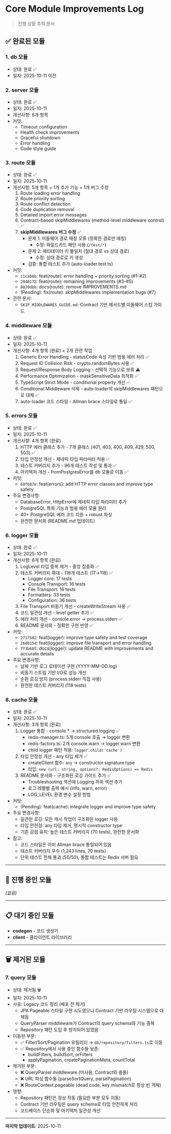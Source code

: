 # Core Module Improvements Log

> 진행 상황 추적 문서

## ✅ 완료된 모듈

### 1. **db** 모듈
- 상태: 완료 ✅
- 일자: 2025-10-11 이전

### 2. **server** 모듈
- 상태: 완료 ✅
- 일자: 2025-10-11
- 개선사항: 6개 항목
- 커밋:
  - Timeout configuration
  - Health check improvements
  - Graceful shutdown
  - Error handling
  - Code style guide

### 3. **route** 모듈
- 상태: 완료 ✅
- 일자: 2025-10-11
- 개선사항: 5개 항목 + 1개 추가 기능 + 1개 버그 수정
  1. Route loading error handling
  2. Route priority sorting
  3. Route conflict detection
  4. Code duplication removal
  5. Detailed import error messages
  6. Contract-based skipMiddlewares (method-level middleware control) ✅
  7. **skipMiddlewares 버그 수정** ✅
     - 문제 1: 미들웨어 경로 매칭 오류 (정확한 경로만 매칭)
       - 수정: 와일드카드 패턴 사용 (`/test/*`)
     - 문제 2: 메타데이터 키 불일치 (절대 경로 vs 상대 경로)
       - 수정: 상대 경로로 키 생성
     - 검증: 통합 테스트 추가 (auto-loader.test.ts)
- 커밋:
  - `11cab6b`: feat(route): error handling + priority sorting (#1-#2)
  - `2940172`: feat(route): remaining improvements (#3-#5)
  - `8020dbb`: docs(route): remove IMPROVEMENTS.md
  - (Pending): fix(route): skipMiddlewares implementation bugs (#7)
- 관련 문서:
  - `SKIP_MIDDLEWARES_GUIDE.md`: Contract 기반 메서드별 미들웨어 스킵 가이드

### 4. **middleware** 모듈
- 상태: 완료 ✅
- 일자: 2025-10-11
- 개선사항: 4개 항목 (완료) + 2개 관련 작업
  1. Generic Error Handling - statusCode 속성 기반 범용 에러 처리 ✅
  2. Request ID Collision Risk - crypto.randomBytes 사용 ✅
  3. Request/Response Body Logging - 선택적 기능으로 보류 ⚠️
  4. Performance Optimization - maskSensitiveData 최적화 ✅
  5. TypeScript Strict Mode - conditional property 개선 ✅
  6. Conditional Middleware 삭제 - auto-loader의 skipMiddlewares 패턴으로 대체 ✅
  7. auto-loader 코드 스타일 - Allman brace 스타일로 통일 ✅

### 5. **errors** 모듈
- 상태: 완료 ✅
- 일자: 2025-10-11
- 개선사항: 4개 항목 (완료)
  1. HTTP 에러 클래스 추가 - 7개 클래스 (401, 403, 400, 409, 429, 500, 503) ✅
  2. 타입 안정성 개선 - 제네릭 타입 파라미터 적용 ✅
  3. 테스트 커버리지 추가 - 96개 테스트 작성 및 통과 ✅
  4. 아키텍처 개선 - fromPostgresError를 db 모듈로 이동 ✅
- 커밋:
  - `69f687e`: feat(errors): add HTTP error classes and improve type safety
- 주요 변경사항:
  - DatabaseError, HttpError에 제네릭 타입 파라미터 추가
  - PostgreSQL 특화 기능과 범용 에러 모듈 분리
  - 40+ PostgreSQL 에러 코드 지원 + robust 파싱
  - 완전한 문서화 (README.md 업데이트)

### 6. **logger** 모듈
- 상태: 완료 ✅
- 일자: 2025-10-11
- 개선사항: 6개 항목 (완료)
  1. LogLevel 타입 중복 제거 - 중앙 집중화 ✅
  2. 테스트 커버리지 확대 - 118개 테스트 (17→118) ✅
     - Logger core: 17 tests
     - Console Transport: 16 tests
     - File Transport: 16 tests
     - Formatters: 33 tests
     - Configuration: 36 tests
  3. File Transport 비동기 개선 - createWriteStream 사용 ✅
  4. 코드 일관성 개선 - level getter 추가 ✅
  5. 에러 처리 개선 - console.error → process.stderr ✅
  6. README 문서화 - 정확한 구현 반영 ✅
- 커밋:
  - `2717582`: feat(logger): improve type safety and test coverage
  - `26d8154`: feat(logger): improve file transport and error handling
  - `7f3b68f`: docs(logger): update README with improvements and accurate details
- 주요 변경사항:
  - 날짜 기반 로그 로테이션 구현 (YYYY-MM-DD.log)
  - 비동기 스트림 기반 I/O로 성능 개선
  - 순환 로깅 방지 (process.stderr 직접 사용)
  - 완전한 테스트 커버리지 (118 tests)

### 8. **cache** 모듈
- 상태: 완료 ✅
- 일자: 2025-10-11
- 개선사항: 3개 항목 (완료)
  1. Logger 통합 - console.* → structured logging ✅
     - redis-manager.ts: 5개 console 호출 → logger 변환
     - redis-factory.ts: 2개 console.warn → logger.warn 변환
     - child logger 패턴 적용: `logger.child('cache')`
  2. 타입 안정성 개선 - any 타입 제거 ✅
     - createClient 함수: `any` → constructor signature type
     - 타입: `new (url: string, options?: RedisOptions) => Redis`
  3. README 문서화 - 구조화된 로깅 가이드 추가 ✅
     - Troubleshooting 섹션에 Logging 하위 섹션 추가
     - 로그 레벨별 출력 예시 (info, warn, error)
     - LOG_LEVEL 환경 변수 설정 방법
- 커밋:
  - (Pending): feat(cache): integrate logger and improve type safety
- 주요 변경사항:
  - 일관된 로깅: 모든 캐시 작업이 구조화된 logger 사용
  - 타입 안전성: any 타입 제거, 명시적 constructor type
  - 기존 강점 유지: 높은 테스트 커버리지 (70 tests), 완전한 문서화
- 참고:
  - 코드 스타일은 이미 Allman brace 통일되어 있음
  - 테스트 커버리지 우수 (1,243 lines, 70 tests)
  - 단위 테스트 전체 통과 (50/50), 통합 테스트는 Redis 서버 필요

---

## 🔄 진행 중인 모듈

_(없음)_

---

## 📋 대기 중인 모듈

- **codegen** - 코드 생성기
- **client** - 클라이언트 라이브러리

---

## 🗑️ 제거된 모듈

### 7. **query** 모듈
- 상태: 제거됨 🗑️
- 일자: 2025-10-11
- 사유: Legacy 코드 정리 (배포 전 제거)
  - JPA Pageable 스타일 구현 시도였으나 Contract 기반 라우팅 시스템으로 대체됨
  - QueryParser middleware가 Contract의 query schema와 기능 중복
  - Repository 패턴 도입 후 방치되어 있었음
- 이동된 부분:
  - ✅ Filter/Sort/Pagination 유틸리티 → `db/repository/filters.ts`로 이동
  - ✅ Repository에서 사용 중인 함수들 보존:
    - buildFilters, buildSort, orFilters
    - applyPagination, createPaginationMeta, countTotal
- 제거된 부분:
  - ❌ QueryParser middleware (미사용, Contract와 충돌)
  - ❌ URL 파싱 함수들 (parseSortQuery, parsePagination)
  - ❌ RouteContext.pageable (dead code, key mismatch로 항상 빈 객체)
- 영향:
  - Repository 패턴은 정상 작동 (필요한 부분 모두 이동)
  - Contract 기반 라우팅은 query schema로 타입 안전하게 처리
  - 코드베이스 단순화 및 아키텍처 일관성 개선

---

**마지막 업데이트**: 2025-10-11